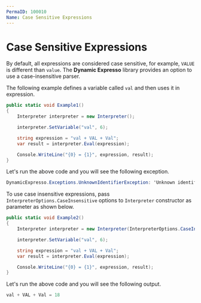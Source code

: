```yaml
---
PermaID: 100010
Name: Case Sensitive Expressions
---
```


# Case Sensitive Expressions

By default, all expressions are considered case sensitive, for example, `VALUE` is different than `value`. The **Dynamic Expresso** library provides an option to use a case-insensitive parser.

The following example defines a variable called `val` and then uses it in expression.

```csharp
public static void Example1()
{
    Interpreter interpreter = new Interpreter();

    interpreter.SetVariable("val", 6);

    string expression = "val + VAL + Val";
    var result = interpreter.Eval(expression);

    Console.WriteLine("{0} = {1}", expression, result);
}
```

Let's run the above code and you will see the following exception.

```csharp
DynamicExpresso.Exceptions.UnknownIdentifierException: 'Unknown identifier 'VAL' (at index 6).'
```

To use case insensitive expressions, pass `InterpreterOptions.CaseInsensitive` options to `Interpreter` constructor as parameter as shown below.

```csharp
public static void Example2()
{
    Interpreter interpreter = new Interpreter(InterpreterOptions.CaseInsensitive);

    interpreter.SetVariable("val", 6);

    string expression = "val + VAL + Val";
    var result = interpreter.Eval(expression);

    Console.WriteLine("{0} = {1}", expression, result);
}
```

Let's run the above code and you will see the following output.

```csharp
val + VAL + Val = 18
```
